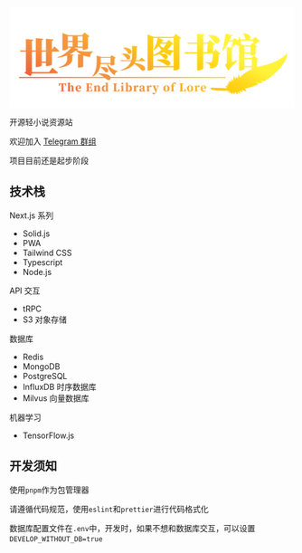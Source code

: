 <div style="width: 100%; display: flex; justify-content: center;">
    <img src="./img/end-lib-lore.png" alt="世界尽头图书馆"/>
</div>

开源轻小说资源站

欢迎加入 [Telegram 群组](https://t.me/patchoulib)

项目目前还是起步阶段

## 技术栈

Next.js 系列

- Solid.js
- PWA
- Tailwind CSS
- Typescript
- Node.js

API 交互

- tRPC
- S3 对象存储

数据库

- Redis
- MongoDB
- PostgreSQL
- InfluxDB 时序数据库
- Milvus 向量数据库

机器学习

- TensorFlow.js

## 开发须知

使用`pnpm`作为包管理器

请遵循代码规范，使用`eslint`和`prettier`进行代码格式化

数据库配置文件在`.env`中，开发时，如果不想和数据库交互，可以设置`DEVELOP_WITHOUT_DB=true`
